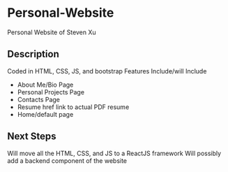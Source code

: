 # Personal-Website
Personal Website of Steven Xu
## Description 
Coded in HTML, CSS, JS, and bootstrap
Features Include/will Include
- About Me/Bio Page
- Personal Projects Page
- Contacts Page
- Resume href link to actual PDF resume
- Home/default page

## Next Steps 
Will move all the HTML, CSS, and JS to a ReactJS framework
Will possibly add a backend component of the website
